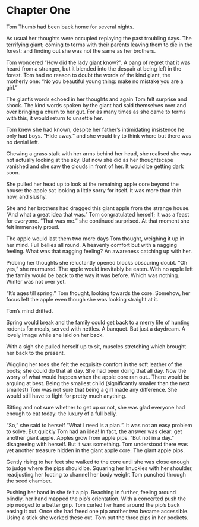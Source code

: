 
# Chapter One

Tom Thumb had been back home for several nights.

As usual her thoughts were occupied replaying the past troubling days. The terrifying giant; coming to terms with their parents leaving them to die in the forest: and finding out she was not the same as her brothers. 

Tom wondered “How did the lady giant know?”. A pang of regret that it was heard from a stranger, but it blended into the despair at being left in the forest. Tom had no reason to doubt the words of the kind giant, the motherly one: “No you beautiful young thing: make no mistake you are a girl.” 

The giant’s words echoed in her thoughts and again Tom felt surprise and shock. The kind words spoken by the giant had said themselves over and over bringing a churn to her gut. For as many times as she came to terms with this, it would return to unsettle her.

Tom knew she had known, despite her father’s intimidating insistence he only had boys. “Hide away.” and she would try to think where but there was no denial left.

Chewing a grass stalk with her arms behind her head, she realised she was not actually looking at the sky. But now she did as her thoughtscape vanished and she saw the clouds in front of her. It would be getting dark soon.

She pulled her head up to look at the remaining apple core beyond the house: the apple sat looking a little sorry for itself. It was more than thin now, and slushy. 

She and her brothers had dragged this giant apple from the strange house. “And what a great idea that was.” Tom congratulated herself; it was a feast for everyone. “That was me.” she continued surprised. At that moment she felt immensely proud.

The apple would last them two more days Tom thought, weighing it up in her mind. Full bellies all round. A heavenly comfort but with a nagging feeling. What was that nagging feeling? An awareness catching up with her. 

Probing her thoughts she reluctantly opened blocks obscuring doubt. “Oh yes,” she murmured. The apple would inevitably be eaten. With no apple left the family would be back to the way it was before. Which was nothing. Winter was not over yet.

“It’s ages till spring.” Tom thought, looking towards the core. Somehow, her focus left the apple even though she was looking straight at it. 

Tom’s mind drifted.

Spring would break and the family could get back to a merry life of hunting rodents for meals, served with nettles. A banquet. But just a daydream. A lovely image while she laid on her back. 

With a sigh she pulled herself up to sit, muscles stretching which brought her back to the present.

Wiggling her toes she felt the exquisite comfort in the soft leather of the boots; she could do that all day. She had been doing that all day. Now the worry of what would happen when the apple core ran out.. There would be arguing at best. Being the smallest child (significantly smaller than the next smallest) Tom was not sure that being a girl made any difference. She would still have to fight for pretty much anything.

Sitting and not sure whether to get up or not, she was glad everyone had enough to eat today: the luxury of a full belly.

“So,” she said to herself “What I need is a plan.”. It was not an easy problem to solve. But quickly Tom had an idea! In fact, the answer was clear: get another giant apple. Apples grow from apple pips. “But not in a day.” disagreeing with herself. But it was something. Tom understood there was yet another treasure hidden in the giant apple core. The giant apple pips. 

Gently rising to her feet she walked to the core until she was close enough to judge where the pips should be. Squaring her knuckles with her shoulder, readjusting her footing to channel her body weight Tom punched through the seed chamber.

Pushing her hand in she felt a pip. Reaching in further, feeling around blindly, her hand mapped the pip’s orientation. With a concerted push the pip nudged to a better grip. Tom curled her hand around the pip’s back easing it out. Once she had freed one pip another two became accessible. Using a stick she worked these out. Tom put the three pips in her pockets.


